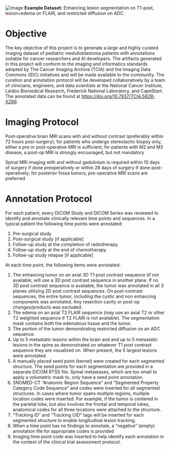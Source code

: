 ![image](https://user-images.githubusercontent.com/15251768/158514568-313427fc-3d43-4e1a-a9c9-3f6c128c6422.png)
**Example Dataset:** Enhancing lesion segmentation on T1-post, lesion+edema on FLAIR, and restricted diffusion on ADC.


# Objective

The key objective of this project is to generate a large and highly curated imaging dataset of pediatric medulloblastoma patients with annotations suitable for cancer researchers and AI developers. The artifacts generated in this project will conform to the imaging and informatics standards adopted by The Cancer Imaging Archive (TCIA) and the Imaging Data Commons (IDC) initiatives and will be made available to the community. The curation and annotation protocol will be developed collaboratively by a team of clinicians, engineers, and data scientists at the National Cancer Institute, Leidos Biomedical Research, Frederick National Laboratory, and CapeStart. The annotated data can be found at https://doi.org/10.7937/TCIA.582B-XZ89.

# Imaging Protocol

Post-operative brain MRI scans with and without contrast (preferably within 72 hours post-surgery); for patients who undergo stereotactic biopsy only, either a pre or post-operative MRI is sufficient; for patients with M2 and M3 disease, a post-op MRI is strongly encouraged, but not mandatory

Spinal MRI imaging with and without gadolinium is required within 10 days of surgery if done preoperatively or within 28 days of surgery if done post-operatively; for posterior fossa tumors, pre-operative MRI scans are preferred

# Annotation Protocol

For each patient, every DICOM Study and DICOM Series was reviewed to identify and annotate clinically relevant time points and sequences. In a typical patient the following time points were annotated:

1. Pre-surgical study
2. Post-surgical study [if applicable]
3. Follow-up study at the completion of radiotherapy.
4. Follow-up study at the end of chemotherapy.
5. Follow-up study relapse [if applicable]

At each time point, the following items were annotated:

1. The enhancing tumor on an axial 3D T1 post contrast sequence (if not available, will use a 3D post contrast sequence in another plane. If no 3D post contrast sequence is available, the tumor was annotated in all 3 planes utilizing 2D post contrast sequences. On post-contrast sequences, the entire tumor, including the cystic and non enhancing components was annotated. Any resection cavity or post-op changes/products was excluded. 
2. The edema on an axial T2 FLAIR sequence (may use an axial T2 or other T2 weighted sequence if T2 FLAIR is not available). The segmentation mask contains both the edematous tissue and the tumor.
3. The portion of the tumor demonstrating restricted diffusion on an ADC sequence. 
4. Up to 5 metastatic lesions within the brain and and up to 5 metastatic lesions in the spine as demonstrated on whatever T1 post contrast sequence they are visualized on. When present, the 5 largest lesions were annotated.
5. A manually placed seed point (kernel) were created for each segmented structure. The seed points for each segmentation are provided in a separate DICOM RTSS file. Spinal metastases, which are too small to apply a volumetric mask to, only have a seed point annotation. 
6. SNOMED-CT “Anatomic Region Sequence” and “Segmented Property Category Code Sequence” and codes were inserted for all segmented structures. In cases where tumor spans multiple regions, multiple location codes were inserted. For example, if the tumor is centered in the parietal lobe, but also involves the frontal and temporal lobes, anatomical codes for all three locations were attached to the structure.
7. “Tracking ID” and “Tracking UID” tags will be inserted for each segmented structure to enable longitudinal lesion tracking.
8. When a time point has no findings to annotate, a “negative” (empty) annotation file for appropriate codes is provided
9. Imaging time point code was inserted to help identify each annotation in the context of the clinical trial assessment protocol. 


